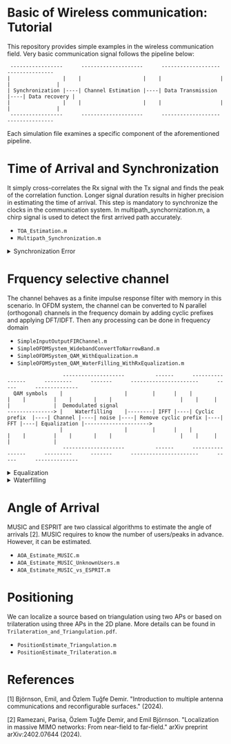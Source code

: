 # Basic of Wireless communication: Tutorial
This repository provides simple examples in the wireless communication field. Very basic communication signal follows the pipeline below:
```
 -----------------      --------------------      -------------------      ---------------
|                 |    |                    |    |                   |    |               |
| Synchronization |----| Channel Estimation |----| Data Transmission |----| Data recovery |
|                 |    |                    |    |                   |    |               |
 -----------------      --------------------      -------------------      ---------------

```
Each simulation file examines a specific component of the aforementioned pipeline.

# Time of Arrival and Synchronization
It simply cross-correlates the Rx signal with the Tx signal and finds the peak of the correlation function. Longer signal duration results in higher precision in estimating the time of arrival. This step is mandatory to synchronize the clocks in the communication system. In multipath_synchornization.m, a chirp signal is used to detect the first arrived path accurately.

- `TOA_Estimation.m`
- `Multipath_Synchronization.m`

<details>
 <summary> Synchronization Error </summary>
  If the transmitter and receiver are not synchronized, the receiver can not correctly demodulate the signal. The following code demonstrates this phenomenon:
 
  - `SynchronizationError.m`
</details>
  
# Frquency selective channel
The channel behaves as a finite impulse response filter with memory in this scenario. In OFDM system, the channel can be converted to N parallel (orthogonal) channels in the frequency domain by adding cyclic prefixes and applying DFT/IDFT. Then any processing can be done in frequency domain 
- `SimpleInputOutputFIRChannel.m`
- `SimpleOFDMSystem_WidebandConvertToNarrowBand.m`
- `SimpleOFDMSystem_QAM_WithEqualization.m`
- `SimpleOFDMSystem_QAM_WaterFilling_WithRxEqualization.m`
```
                  --------------------          ------      ----------------      ---------      -------      ----------------------      -----      --------------
  QAM symbols    |                    |        |      |    |                |    |         |    |       |    |                      |    |     |    |              |  Demodulated signal
---------------> |    Waterfilling    |--------| IFFT |----| Cyclic prefix  |----| Channel |----| noise |----| Remove cyclic prefix |----| FFT |----| Equalization |--------------------->
                 |                    |        |      |    |                |    |         |    |       |    |                      |    |     |    |              |
                  --------------------          ------      ----------------      ---------      -------      ----------------------      -----      --------------
```
<details>
  <summary> Equalization</summary>
  
  - Zero-Forcing: It inverses the channel effect such that the combined effect of the channel and equalizer leads to the identity operation (interference cancellation). However, it does not account for possible noise amplification. It is effective when the channel matrix is full-rank. The noise amplification happens when the channel is in deep fade where the singular value of channel matrix **H** is low, resulting in large element values of the inverted matrix. 
    
  - Matched Filtering: Maximize the SNR, but it does not consider the possible interference.

  - Minimum Mean Squared Error: It is balancing MF and ZF. In high SNR, it converges to ZF; in low interference, it converges to MF. The derivation of MMSE equalizer is detailed in `Complex_derivative_and_MMSE.pdf`
    
      - **NOTE:** Adding noise power inside the inversion operation suppresses the noise if the channel is in deep fade.
</details>

<details>
  <summary> Waterfilling </summary>
  
- `waterfilling.m` compute assigned power using bisection 
  
- `functionwaterfilling.m` follows the approach explained in [1, section 3.4]
</details>

# Angle of Arrival 
MUSIC and ESPRIT are two classical algorithms to estimate the angle of arrivals [2]. MUSIC requires to know the number of users/peaks in advance. However, it can be estimated.
- `AOA_Estimate_MUSIC.m`
- `AOA_Estimate_MUSIC_UnknownUsers.m`
- `AOA_Estimate_MUSIC_vs_ESPRIT.m`

# Positioning
We can localize a source based on triangulation using two APs or based on trilateration using three APs in the 2D plane. More details can be found in `Trilateration_and_Triangulation.pdf`.
- `PositionEstimate_Triangulation.m`
- `PositionEstimate_Trilateration.m`

  
# References
[1] Björnson, Emil, and Özlem Tuğfe Demir. "Introduction to multiple antenna communications and reconfigurable surfaces." (2024). 

[2] Ramezani, Parisa, Özlem Tuğfe Demir, and Emil Björnson. "Localization in massive MIMO networks: From near-field to far-field." arXiv preprint arXiv:2402.07644 (2024).
